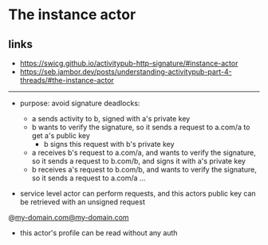 # The instance actor

## links

- https://swicg.github.io/activitypub-http-signature/#instance-actor
- https://seb.jambor.dev/posts/understanding-activitypub-part-4-threads/#the-instance-actor

---

- purpose: avoid signature deadlocks:
  - a sends activity to b, signed with a's private key
  - b wants to verify the signature, so it sends a request to a.com/a to get a's public key
    - b signs this request with b's private key
  - a receives b's request to a.com/a, and wants to verify the signature, so it sends a request to b.com/b, and signs it with a's private key
  - b receives a's request to b.com/b, and wants to verify the signature, so it sends a request to a.com/a ...

- service level actor can perform requests, and this actors public key can be retrieved with an unsigned request


@my-domain.com@my-domain.com

- this actor's profile can be read without any auth